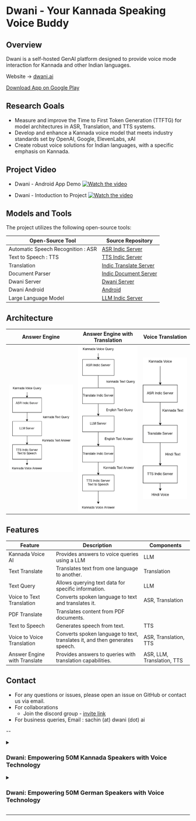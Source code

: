 # Dwani - Your Kannada Speaking Voice Buddy

## Overview

Dwani is a self-hosted GenAI platform designed to provide voice mode interaction for Kannada and other Indian languages. 


Website -> [dwani.ai](https://dwani.ai)

[Download App on Google Play](
https://play.google.com/store/apps/details?id=com.slabstech.dhwani.voiceai&pcampaignid=web_share)

## Research Goals

- Measure and improve the Time to First Token Generation (TTFTG) for model architectures in ASR, Translation, and TTS systems.
- Develop and enhance a Kannada voice model that meets industry standards set by OpenAI, Google, ElevenLabs, xAI
- Create robust voice solutions for Indian languages, with a specific emphasis on Kannada.


## Project Video
    
- Dwani - Android App Demo
[![Watch the video](https://img.youtube.com/vi/TbplM-lWSL4/hqdefault.jpg)](https://youtube.com/shorts/TbplM-lWSL4)

- Dwani - Intoduction to Project
[![Watch the video](https://img.youtube.com/vi/kqZZZjbeNVk/hqdefault.jpg)](https://youtu.be/kqZZZjbeNVk)


## Models and Tools

The project utilizes the following open-source tools:

| Open-Source Tool                       | Source Repository                                          | 
|---------------------------------------|-------------------------------------------------------------|
| Automatic Speech Recognition : ASR   | [ASR Indic Server](https://github.com/slabstech/asr-indic-server) | 
| Text to Speech : TTS                  | [TTS Indic Server](https://github.com/slabstech/tts-indic-server)  | 
| Translation                           | [Indic Translate Server](https://github.com/slabstech/indic-translate-server) | 
| Document Parser                       | [Indic Document Server](https://github.com/slabstech/docs-indic-server) |
| Dwani Server | [Dwani Server](https://github.com/slabstech/dhwani-server) | 
| Dwani Android | [Android](https://github.com/slabstech/dhwani-android) |
| Large Language Model                  | [LLM Indic Server](https://github.com/slabstech/llm-indic-server_cpu) | 


## Architecture

| Answer Engine| Answer Engine with Translation                                 | Voice Translation                          |
|----------|-----------------------------------------------|---------------------------------------------|
| ![Answer Engine](docs/workflow/kannada-answer-engine.drawio.png "Engine") | ![Answer Engine Translation](docs/workflow/kannada-answer-engine-translate.png "Engine") | ![Voice Translation](docs/workflow/voice-translation.drawio.png "Voice Translation") |

## Features

| Feature                      | Description                                                                 |  Components          | 
|------------------------------|-----------------------------------------------------------------------------|-----------|
| Kannada Voice AI                | Provides answers to voice queries using a LLM                     | LLM                 | 
| Text Translate               | Translates text from one language to another.                                |  Translation         |
| Text Query                   | Allows querying text data for specific information.                          | LLM                 | 
| Voice to Text Translation    | Converts spoken language to text and translates it.                          |  ASR, Translation    |
| PDF Translate                | Translates content from PDF documents.                                       |  | Translation         |
| Text to Speech           | Generates speech from text.                                                  |  TTS                 |
| Voice to Voice Translation   | Converts spoken language to text, translates it, and then generates speech.   |  ASR, Translation, TTS|
| Answer Engine with Translate| Provides answers to queries with translation capabilities.                   |  ASR, LLM, Translation, TTS| 

## Contact
- For any questions or issues, please open an issue on GitHub or contact us via email.
- For collaborations
  - Join the discord group - [invite link](https://discord.gg/WZMCerEZ2P) 
- For business queries, Email : sachin (at) dwani (dot) ai


<!-- 

- [Link](https://github.com/sachinsshetty/onwards/blob/main/idea/2025/2025-02-24-gpu-access.md)

- [Doc](https://docs.google.com/document/d/e/2PACX-1vRRNjjDrbjAGDQgUWtA5LR0TzwviNn61GYpn3Xm0-WKZrjjTyH2GhDdyY80pNp82oQdAfb60auQvVRW/pub)


-->

--
<details> 



<summary>


### Dwani: Empowering 50M Kannada Speakers with Voice Technology
</summary>

Dialect barriers: Voice assistants (e.g., Siri, Alexa) struggle with German dialects, excluding speakers like Anna, a visually impaired grandmother in Munich.


## The Problem

Picture Shyamala, a Kannada-speaking farmer from Karnataka, unable to use voice apps—they don’t understand her language. For 50 million Kannada speakers, technology feels out of reach, excluding them from digital access and opportunities.

Dwani changes that. Our open-source voice assistant speaks Kannada fluently, helping people like Shyamala with everyday tasks—asking questions, translating, or describing images—all in their native tongue. It’s private, works offline, and runs on affordable devices, designed with Karnataka’s heart in mind.

We’re live on the Play Store with 10,000+ downloads and a growing community. Dwani’s built to scale, ready to serve 1 billion voices across India’s 22 languages in a market craving local solutions.

No one else offers Kannada voice tech—Dwani’s unique, community-driven, and culturally true.

We’re seeking €100,000 to reach 100,000 users and refine our tech, partnering to include millions in the digital world.

Let’s give 50 million voices a chance to be heard. Join us.


</details> 


<details> 



<summary>

### Dwani: Empowering 50M German Speakers with Voice Technology

</summary>
## The Problem
Imagine Anna, a visually impaired grandmother in Munich, unable to use voice assistants like Siri or Alexa because they don’t understand her German dialect or respect her privacy. Over 50 million German speakers face this reality: excluded from digital access due to English-centric tech, cloud-based data risks, and limited accessibility for non-English speakers and people with disabilities.

## The Vision
Dwani bridges this gap, empowering 50M+ German speakers across Germany, Austria, and Switzerland with voice technology that’s accessible, private, and tailored to their language and culture. From Anna to students in Berlin, we envision a world where everyone’s voice is heard.

## The Solution
Dwani is a German-speaking voice assistant that’s open-source, privacy-first, and community-driven. Key features include:
- Fluent German voice queries (e.g., “Was ist das Wetter in Berlin?”).
- Real-time translation and German document summaries.
- On-premise setup for data security.

Built with AI (ASR, TTS, LLMs), Dwani ensures natural, dialect-aware interactions.

## Market Opportunity
- **Immediate**: 50M+ German speakers in Germany (80M population), Austria (9M), Switzerland (5M).
- **Future**: Scalable to 300M+ European users across 10+ languages.
- **Trend**: Growing demand for regional, privacy-focused tech solutions.

## Competitive Advantage
Unlike Siri or Alexa, Dwani is:
- **German-first**: Tailored for dialects and culture.
- **Privacy-focused**: On-premise for secure, offline use.
- **Open-source**: Transparent and community-driven.
- **Scalable**: Ready for other European languages.

## Traction
- Live on Google Play Store with a German interface.
- 1,000+ beta users testing in German-speaking regions.
- 500+ GitHub stars for open-source repos.

## Business Model
- **Enterprise**: License Dwani for German businesses (healthcare, education).
- **Partnerships**: Collaborate with German tech firms and universities.
- **Freemium**: Free basic features; premium for unlimited use.

## Financials & Ask
- **Current Costs**: €7,500/month (€2,500 servers, €5,000 salaries).
- **Seeking**: €100,000 seed funding for a 12-month runway to:
  - Enhance AI accuracy (50%).
  - Develop German-focused features (30%).
  - Reach 100,000 users (20%).

## Roadmap (2025)
- **Q1**: Launch real-time German voice AI.
- **Q2**: Support Austrian/Swiss German dialects.
- **Q3**: Roll out enterprise solutions.
- **Q4**: Achieve 100,000 German users.

## Team
- **Sachin Shetty**: Software Engineer (GenAI, full-stack), passionate about accessible voice tech for German speakers.

## Call to Action
Join us to bring Dwani to Anna and millions of German speakers. Let’s make voice technology inclusive, private, and German-first.

</details> 

---
